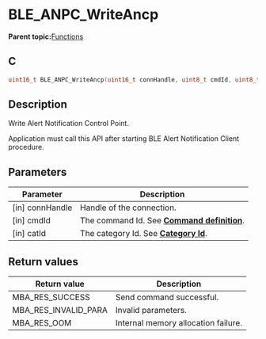 # BLE\_ANPC\_WriteAncp

**Parent topic:**[Functions](GUID-5028AA06-788A-4B7E-B273-018FF2507CA1.md)

## C

```c
uint16_t BLE_ANPC_WriteAncp(uint16_t connHandle, uint8_t cmdId, uint8_t catId);
```

## Description

Write Alert Notification Control Point.

Application must call this API after starting BLE Alert Notification Client procedure.

## Parameters

|Parameter|Description|
|---------|-----------|
|\[in\] connHandle|Handle of the connection.|
|\[in\] cmdId|The command Id. See **[Command definition](GUID-D70D2342-E57B-4B59-B0A8-73F44543AC37.md)**.|
|\[in\] catId|The category Id. See **[Category Id](GUID-570F7538-C8C6-4C55-AF3F-EC331C1D2CF4.md)**.|

## Return values

|Return value|Description|
|------------|-----------|
|MBA\_RES\_SUCCESS|Send command successful.|
|MBA\_RES\_INVALID\_PARA|Invalid parameters.|
|MBA\_RES\_OOM|Internal memory allocation failure.|

